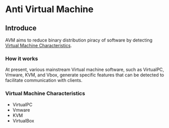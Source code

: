 # Anti Virtual Machine
## Introduce
AVM aims to reduce binary distribution piracy of software by detecting [Virtual Machine Characteristics](#VMC).  

### How it works
At present, various mainstream Virtual machine software, such as VirtualPC, Vmware, KVM, and Vbox, generate specific features that can be detected to facilitate communication with clients.
### Virtual Machine Characteristics <span id="VMC"></span>
- VirtualPC
- Vmware
- KVM
- VirtualBox
<!-- todo -->

